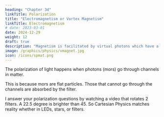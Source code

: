 ```yaml
---
heading: "Chapter 3d"
linkTitle: Polarization
title: "Electromagnetism or Vortex Magnetism"
linkTitle: Electromagnetism
# date: 2023-03-01
date: 2024-12-29
weight: 12
draft: true
description: "Magnetism is facilitated by virtual photons which have a columnar shape"
image: /graphics/physics/vmagnet.jpg
icon: /icons/spmat.png
---
```



The polarization of light happens when photons (mors) go through channels in matter.


This is because mors are flat particles. Those that cannot go through the channels are absorbed by the filter.  

I answer your polarization questions by watching a video that rotates 2 filters. A 22.5 degree is brighter than 45. So Cartesian Physics matches reality whether in LEDs, stars, or filters. 

